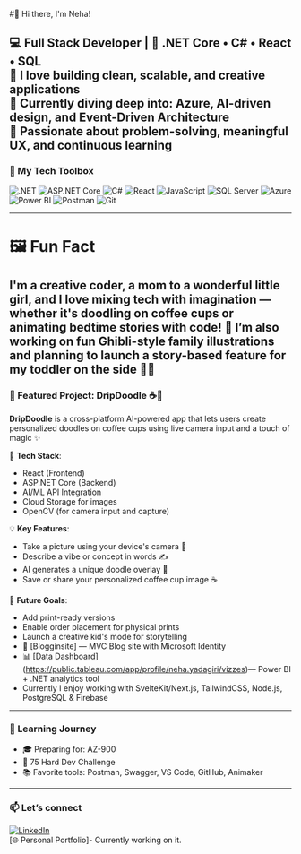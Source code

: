 #👋 Hi there, I'm Neha!

💻 Full Stack Developer | 💙 .NET Core • C# • React • SQL  
🚀 I love building clean, scalable, and creative applications  
🌱 Currently diving deep into: Azure, AI-driven design, and Event-Driven Architecture  
🧠 Passionate about problem-solving, meaningful UX, and continuous learning
---
### 🔧 My Tech Toolbox
![.NET](https://img.shields.io/badge/-.NET-512BD4?logo=dotnet&logoColor=white&style=flat)
![ASP.NET Core](https://img.shields.io/badge/-ASP.NET_Core-512BD4?logo=dotnet&logoColor=white&style=flat)
![C#](https://img.shields.io/badge/-CSharp-239120?logo=c-sharp&logoColor=white&style=flat)
![React](https://img.shields.io/badge/-React-61DAFB?logo=react&logoColor=black&style=flat)
![JavaScript](https://img.shields.io/badge/-JavaScript-F7DF1E?logo=javascript&logoColor=black&style=flat)
![SQL Server](https://img.shields.io/badge/-SQL_Server-CC2927?logo=microsoft-sql-server&logoColor=white&style=flat)
![Azure](https://img.shields.io/badge/-Azure-0078D4?logo=azure-devops&logoColor=white&style=flat)
![Power BI](https://img.shields.io/badge/-PowerBI-F2C811?logo=power-bi&logoColor=black&style=flat)
![Postman](https://img.shields.io/badge/-Postman-FF6C37?logo=postman&logoColor=white&style=flat)
![Git](https://img.shields.io/badge/-Git-F05032?logo=git&logoColor=white&style=flat)

---

# 🖼️ Fun Fact
I'm a creative coder, a mom to a wonderful little girl, and I love mixing tech with imagination — whether it's doodling on coffee cups or animating bedtime stories with code! 💫 I’m also working on fun Ghibli-style family illustrations and planning to launch a story-based feature for my toddler on the side 🎨✨
---

### 🌟 Featured Project: DripDoodle ☕🎨

**DripDoodle** is a cross-platform AI-powered app that lets users create personalized doodles on coffee cups using live camera input and a touch of magic ✨

📱 **Tech Stack**:  
- React (Frontend)  
- ASP.NET Core (Backend)  
- AI/ML API Integration  
- Cloud Storage for images  
- OpenCV (for camera input and capture)

💡 **Key Features**:
- Take a picture using your device's camera 📸
- Describe a vibe or concept in words ✍️
- AI generates a unique doodle overlay 🎨
- Save or share your personalized coffee cup image ☕

🎯 **Future Goals**:
- Add print-ready versions  
- Enable order placement for physical prints  
- Launch a creative kid's mode for storytelling
- 📝 [Blogginsite] — MVC Blog site with Microsoft Identity  
- 📊 [Data Dashboard] (https://public.tableau.com/app/profile/neha.yadagiri/vizzes)— Power BI + .NET analytics tool
- Currently I enjoy working with SvelteKit/Next.js, TailwindCSS, Node.js, PostgreSQL & Firebase

---

### 🌱 Learning Journey
- 🎓 Preparing for: AZ-900
- 🔄 75 Hard Dev Challenge
- 📚 Favorite tools: Postman, Swagger, VS Code, GitHub, Animaker

---

### 📫 Let’s connect
[![LinkedIn](https://img.shields.io/badge/-LinkedIn-blue?logo=linkedin&style=flat)]((https://www.linkedin.com/in/nehary/))  
[🌐 Personal Portfolio]- Currently working on it.




